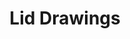 ---
title: 'Lid Drawings'
category: 'drawings'
materials: 'Ink drawing on oil paint on paint-box lids'
measurements: '50cm x 50cm'
year: '2XXX'
mainImage: 'lid-tn.jpg'
blurDataURL: ''
images: 'lid-tn.jpg'
---